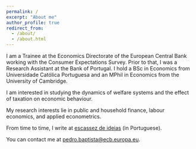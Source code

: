 ```yaml
---
permalink: /
excerpt: "About me"
author_profile: true
redirect_from: 
  - /about/
  - /about.html
---
```

<meta name="google-site-verification" content="mEXeDTss6JDwUchJWlsvEKUwPBErwc5jf_9c9DYS49M" />
<!-- <p align="center">
  <em>Philosopher's stone</em> - António Gedeão
</p>

<p align="center">
  <img src="/images/almendres.jpg" height = "200" width="400"/>
</p> -->

I am a Trainee at the Economics Directorate of the European Central Bank working with the Consumer Expectations Survey. Prior to that, I was a Research Assistant at the Bank of Portugal.
I hold a BSc in Economics from Universidade Católica Portuguesa and an MPhil in Economics from the University of Cambridge.<br /> 

I am interested in studying the dynamics of welfare systems and the effect of taxation on economic behaviour.

My research interests lie in public and household finance, labour economics, and applied econometrics. <br />

From time to time, I write at [escassez de ideias](https://escassezdeideias.substack.com/) (in Portuguese). <br />

You can contact me at [pedro.baptista@ecb.europa.eu](mailto:pedro.baptista@ecb.europa.eu).

